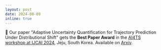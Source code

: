 ```yaml
---
layout: post
date: 2024-08-09
inline: true
---
```


🏅 Our paper "Adaptive Uncertainty Quantification for Trajectory Prediction Under Distributional Shift" gets the **Best Paper Award**  in the [AI4TS workshop at IJCAI 2024](https://ai4ts.github.io/ijcai2024), Jeju, South Korea. Available on [Arxiv](https://arxiv.org/pdf/2406.12100). 